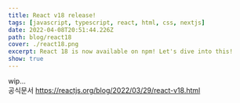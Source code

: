 ```yaml
---
title: React v18 release!
tags: [javascript, typescript, react, html, css, nextjs]
date: 2022-04-08T20:51:44.226Z
path: blog/react18
cover: ./react18.png
excerpt: React 18 is now available on npm! Let's dive into this!
show: true
---
```


wip...  
공식문서 https://reactjs.org/blog/2022/03/29/react-v18.html
